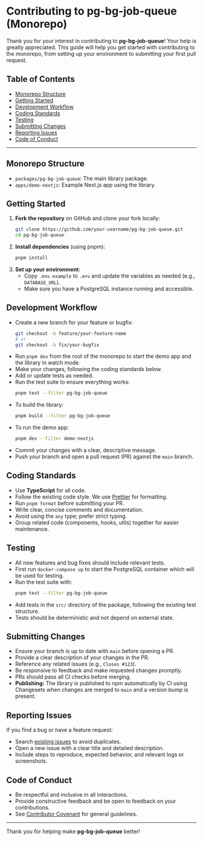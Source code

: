 # Contributing to pg-bg-job-queue (Monorepo)

Thank you for your interest in contributing to **pg-bg-job-queue**! Your help is greatly appreciated. This guide will help you get started with contributing to the monorepo, from setting up your environment to submitting your first pull request.

## Table of Contents

- [Monorepo Structure](#monorepo-structure)
- [Getting Started](#getting-started)
- [Development Workflow](#development-workflow)
- [Coding Standards](#coding-standards)
- [Testing](#testing)
- [Submitting Changes](#submitting-changes)
- [Reporting Issues](#reporting-issues)
- [Code of Conduct](#code-of-conduct)

---

## Monorepo Structure

- `packages/pg-bg-job-queue`: The main library package.
- `apps/demo-nextjs`: Example Next.js app using the library.

## Getting Started

1. **Fork the repository** on GitHub and clone your fork locally:
   ```bash
   git clone https://github.com/your-username/pg-bg-job-queue.git
   cd pg-bg-job-queue
   ```
2. **Install dependencies** (using pnpm):
   ```bash
   pnpm install
   ```
3. **Set up your environment**:
   - Copy `.env.example` to `.env` and update the variables as needed (e.g., `DATABASE_URL`).
   - Make sure you have a PostgreSQL instance running and accessible.

## Development Workflow

- Create a new branch for your feature or bugfix:
  ```bash
  git checkout -b feature/your-feature-name
  # or
  git checkout -b fix/your-bugfix
  ```
- Run `pnpm dev` from the root of the monorepo to start the demo app and the library in watch mode.
- Make your changes, following the coding standards below.
- Add or update tests as needed.
- Run the test suite to ensure everything works:
  ```bash
  pnpm test --filter pg-bg-job-queue
  ```
- To build the library:
  ```bash
  pnpm build --filter pg-bg-job-queue
  ```
- To run the demo app:
  ```bash
  pnpm dev --filter demo-nextjs
  ```
- Commit your changes with a clear, descriptive message.
- Push your branch and open a pull request (PR) against the `main` branch.

## Coding Standards

- Use **TypeScript** for all code.
- Follow the existing code style. We use [Prettier](https://prettier.io/) for formatting.
- Run `pnpm format` before submitting your PR.
- Write clear, concise comments and documentation.
- Avoid using the `any` type; prefer strict typing.
- Group related code (components, hooks, utils) together for easier maintenance.

## Testing

- All new features and bug fixes should include relevant tests.
- First run `docker-compose up` to start the PostgreSQL container which will be used for testing.
- Run the test suite with:
  ```bash
  pnpm test --filter pg-bg-job-queue
  ```
- Add tests in the `src/` directory of the package, following the existing test structure.
- Tests should be deterministic and not depend on external state.

## Submitting Changes

- Ensure your branch is up to date with `main` before opening a PR.
- Provide a clear description of your changes in the PR.
- Reference any related issues (e.g., `Closes #123`).
- Be responsive to feedback and make requested changes promptly.
- PRs should pass all CI checks before merging.
- **Publishing:** The library is published to npm automatically by CI using Changesets when changes are merged to `main` and a version bump is present.

## Reporting Issues

If you find a bug or have a feature request:

- Search [existing issues](https://github.com/your-username/pg-bg-job-queue/issues) to avoid duplicates.
- Open a new issue with a clear title and detailed description.
- Include steps to reproduce, expected behavior, and relevant logs or screenshots.

## Code of Conduct

- Be respectful and inclusive in all interactions.
- Provide constructive feedback and be open to feedback on your contributions.
- See [Contributor Covenant](https://www.contributor-covenant.org/) for general guidelines.

---

Thank you for helping make **pg-bg-job-queue** better!
